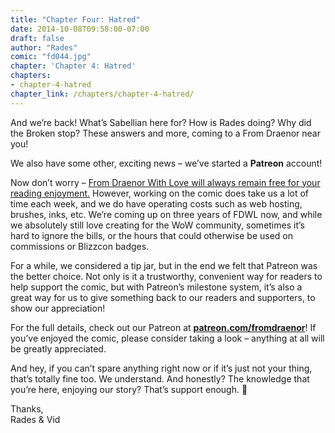 ```yaml
---
title: "Chapter Four: Hatred"
date: 2014-10-08T09:58:00-07:00
draft: false
author: "Rades"
comic: "fd044.jpg"
chapter: 'Chapter 4: Hatred'
chapters:
- chapter-4-hatred
chapter_link: /chapters/chapter-4-hatred/
---
```


And we’re back! What’s Sabellian here for? How is Rades doing? Why did the Broken stop? These answers and more, coming to a From Draenor near you!


We also have some other, exciting news – we’ve started a **Patreon** account! 


Now don’t worry – <u>From Draenor With Love will always remain free for your reading enjoyment.</u> However, working on the comic does take us a lot of time each week, and we do have operating costs such as web hosting, brushes, inks, etc. We’re coming up on three years of FDWL now, and while we absolutely still love creating for the WoW community, sometimes it’s hard to ignore the bills, or the hours that could otherwise be used on commissions or Blizzcon badges.


For a while, we considered a tip jar, but in the end we felt that Patreon was the better choice. Not only is it a trustworthy, convenient way for readers to help support the comic, but with Patreon’s milestone system, it’s also a great way for us to give something back to our readers and supporters, to show our appreciation!


For the full details, check out our Patreon at **[patreon.com/fromdraenor](http://www.patreon.com/fromdraenor)**! If you’ve enjoyed the comic, please consider taking a look – anything at all will be greatly appreciated. 


And hey, if you can’t spare anything right now or if it’s just not your thing, that’s totally fine too. We understand. And honestly? The knowledge that you’re here, enjoying our story? That’s support enough. 🙂


Thanks,<br>
Rades &amp; Vid

